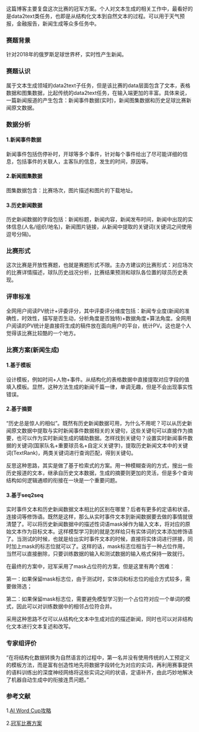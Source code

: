 这篇博客主要复盘这次比赛的冠军方案。个人对文本生成的相关工作中，最看好的是data2text类任务，也即是从结构化文本到自然文本的过程。可以用于天气预报，金融报告，新闻生成等众多任务中。

### 赛题背景

针对2018年的俄罗斯足球世界杯，实时性产生新闻。

### 赛题认识

属于文本生成领域的data2text子任务，但是该比赛的data层面包含了文本，表格数据和图集数据，比起传统的data2text任务，在输入端更加的丰富。具体来说，一篇新闻报道的产生包含：新闻事件数据(实时)，新闻图集数据和历史足球比赛新闻原文数据。

### 数据分析

#### 1.新闻事件数据

新闻事件包括伤停补时，开球等多个事件，针对每个事件给出了尽可能详细的信息，包括事件的关联人，主客队的信息，发生的时间，原因等。

#### 2.新闻图集数据

图集数据包含：比赛场次，图片描述和图片的下载地址。

#### 3.历史新闻数据

历史新闻数据的字段包括：新闻标题，新闻内容，新闻发布时间，新闻中出现的实体信息(人名/组织/地名)，新闻图片链接，从新闻中提取的关键词(关键词之间使用逗号分隔)。

### 比赛形式

这次比赛是开放性赛题，也就是赛题形式不限。主办方建议的比赛形式：对应场次的比赛详情描述，球队历史战况分析，比赛结果预测和球队各位置的球员历史表现。

### 评审标准

全网用户阅读PV统计+评委评分，其中评委评分维度包括：新闻专业度(新闻的准确性，时效性，描写是否生动，分析角度是否独特)+数据角度+算法角度。全网用户阅读的PV统计是直接将生成的稿件放在面向用户的平台，统计PV。这也是个人觉得该比赛比较酷的一个地方。

### 比赛方案(新闻生成)

#### 1.基于模板

设计模板，例如时间+人物+事件。从结构化的表格数据中直接提取对应字段的值填入模板。显然，这种方法生成的新闻千篇一律，单调无趣，但是不会出现事实性错误。

#### 2.基于摘要

“历史总是惊人的相似”。既然有历史新闻数据可用，为什么不用呢？可以从历史新闻原文数据中提取与实时新闻事件数据相关的关键句，这些关键句可以直接作为摘要，也可以作为实时新闻生成的辅助数据。怎样找到关键句？设置实时新闻事件数据的关键词(国家队名+重要球员名+自定义关键字)，提取历史新闻文本中的关键词(TextRank)，两类关键词进行查询匹配，得到关键句。

反思这种思路，其实是做了基于检索式的方案。用一种模糊查询的方式，搜出一些历史报道的文本，继承自历史文本数据，生成的摘要则更加的灵活，但是多个查询结构如何逻辑通顺的衔接在一块是一个重要问题。

#### 3.基于seq2seq

实时事件文本和历史新闻数据文本相比的区别在哪里？后者有更多的定语和状语，连接词等修饰语。既然是这样，那么从实时事件文本到新闻数据要去做的事情就很清楚了。可以将历史新闻数据中的描述性词语mask掉作为输入文本，将对应的原始文本作为目标文本。这样模型学习到的就是怎样给只有实体词的文本添加修饰语了。当测试的时候，也就是给出实时事件文本的时候，直接将实体词进行拼接，同时加上mask的标志位就可以了。这样的话，mask标志位相当于一种占位作用，当然可以直接删除，只要训练数据的输入和测试数据的输入格式保持一致就行。

在最终的方案中，冠军采用了mask占位符的方案，但是这里有两个困难：

第一：如果保留mask标志位，由于测试时，实体词和标志位的组合方式较多，需要做筛选；

第二：如果保留mask标志位，需要避免模型学习到一个占位符对应一个单词的模式，因此可以对训练数据中的相邻占位符合并。

采用这种思路不仅可以从结构化文本中生成对应的描述新闻，同时也可以对非结构化文本进行文本复述和改写。

### 专家组评价

“在将结构化数据转换为自然语言的过程中，第一名并没有使用传统的人工预定义的模板方法，而是富有创造性地先将数据字段转化为对应的实词，再利用赛事提供的语料训练出的深度神经网络将这些实词之间的状语，定语补齐，由此巧妙地解决了机器自动生成中的衔接连贯问题。”

### 参考文献

1.[AI Word Cup攻略](references/AI_Word_Cup攻略_刘辉_新华智云.pdf)

2.[冠军比赛方案](https://tianchi.aliyun.com/forum/postDetail?spm=5176.12586969.1002.3.2db024ddZShYhb&postId=10854)

